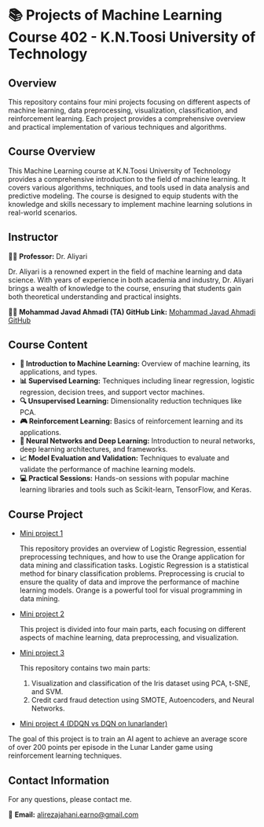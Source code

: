 # 📚 Projects of Machine Learning Course 402 - K.N.Toosi University of Technology

## Overview
This repository contains four mini projects focusing on different aspects of machine learning, data preprocessing, visualization, classification, and reinforcement learning. Each project provides a comprehensive overview and practical implementation of various techniques and algorithms.

## Course Overview

This Machine Learning course at K.N.Toosi University of Technology provides a comprehensive introduction to the field of machine learning. It covers various algorithms, techniques, and tools used in data analysis and predictive modeling. The course is designed to equip students with the knowledge and skills necessary to implement machine learning solutions in real-world scenarios.

## Instructor

👨‍🏫 **Professor:** Dr. Aliyari

Dr. Aliyari is a renowned expert in the field of machine learning and data science. With years of experience in both academia and industry, Dr. Aliyari brings a wealth of knowledge to the course, ensuring that students gain both theoretical understanding and practical insights.

👨‍💻 **Mohammad Javad Ahmadi (TA) GitHub Link:** [Mohammad Javad Ahmadi GitHub](https://github.com/MJAHMADEE)

## Course Content

- **📘 Introduction to Machine Learning:** Overview of machine learning, its applications, and types.
- **📊 Supervised Learning:** Techniques including linear regression, logistic regression, decision trees, and support vector machines.
- **🔍 Unsupervised Learning:** Dimensionality reduction techniques like PCA.
- **🎮 Reinforcement Learning:** Basics of reinforcement learning and its applications.
- **🧠 Neural Networks and Deep Learning:** Introduction to neural networks, deep learning architectures, and frameworks.
- **📈 Model Evaluation and Validation:** Techniques to evaluate and validate the performance of machine learning models.
- **💻 Practical Sessions:** Hands-on sessions with popular machine learning libraries and tools such as Scikit-learn, TensorFlow, and Keras.

## Course Project

- [Mini project 1](https://github.com/Earnoo/ML4022KNTU/tree/main/Mini%20project%201)
  
  This repository provides an overview of Logistic Regression, essential preprocessing techniques, and how to use the Orange application for data mining and classification tasks. Logistic Regression is a statistical method for binary classification problems. Preprocessing is crucial to ensure the quality of data and improve the performance of machine learning models. Orange is a powerful tool for visual programming in data mining.
- [Mini project 2](https://github.com/Earnoo/ML4022KNTU/tree/main/Mini%20project%202)
  
  This project is divided into four main parts, each focusing on different aspects of machine learning, data preprocessing, and visualization.
- [Mini project 3](https://github.com/Earnoo/ML4022KNTU/tree/main/Mini%20project%203)

  This repository contains two main parts:
  
  1. Visualization and classification of the Iris dataset using PCA, t-SNE, and SVM.
  2. Credit card fraud detection using SMOTE, Autoencoders, and Neural Networks.
   
- [Mini project 4 (DDQN vs DQN on lunarlander)](https://github.com/Earnoo/ML4022KNTU/tree/main/DDQN-DQN-on-lunarlander)
  
The goal of this project is to train an AI agent to achieve an average score of over 200 points per episode in the Lunar Lander game using reinforcement learning techniques.

## Contact Information

For any questions, please contact me.

📧 **Email:** [alirezajahani.earno@gmail.com](mailto:alirezajahani.earno@gmail.com)

